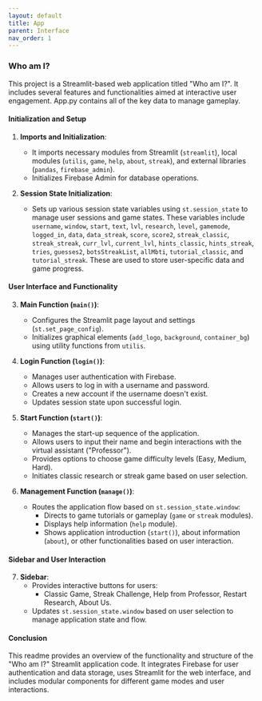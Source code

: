 ```yaml
---
layout: default
title: App
parent: Interface
nav_order: 1
---
```


### Who am I?

This project is a Streamlit-based web application titled "Who am I?". It includes several features and functionalities aimed at interactive user engagement. App.py contains all of the key data to manage gameplay.

#### Initialization and Setup

1. **Imports and Initialization**: 
   - It imports necessary modules from Streamlit (`streamlit`), local modules (`utilis`, `game`, `help`, `about`, `streak`), and external libraries (`pandas`, `firebase_admin`).
   - Initializes Firebase Admin for database operations.

2. **Session State Initialization**:
   - Sets up various session state variables using `st.session_state` to manage user sessions and game states. These variables include `username`, `window`, `start`, `text`, `lvl`, `research`, `level`, `gamemode`, `logged_in`, `data`, `data_streak`, `score`, `score2`, `streak_classic`, `streak_streak`, `curr_lvl`, `current_lvl`, `hints_classic`, `hints_streak`, `tries`, `guesses2`, `botsStreakList`, `allMbti`, `tutorial_classic`, and `tutorial_streak`. These are used to store user-specific data and game progress.

#### User Interface and Functionality

3. **Main Function (`main()`)**:
   - Configures the Streamlit page layout and settings (`st.set_page_config`).
   - Initializes graphical elements (`add_logo`, `background`, `container_bg`) using utility functions from `utilis`.

4. **Login Function (`login()`)**:
   - Manages user authentication with Firebase.
   - Allows users to log in with a username and password.
   - Creates a new account if the username doesn't exist.
   - Updates session state upon successful login.

5. **Start Function (`start()`)**:
   - Manages the start-up sequence of the application.
   - Allows users to input their name and begin interactions with the virtual assistant ("Professor").
   - Provides options to choose game difficulty levels (Easy, Medium, Hard).
   - Initiates classic research or streak game based on user selection.

6. **Management Function (`manage()`)**:
   - Routes the application flow based on `st.session_state.window`:
     - Directs to game tutorials or gameplay (`game` or `streak` modules).
     - Displays help information (`help` module).
     - Shows application introduction (`start()`), about information (`about`), or other functionalities based on user interaction.

#### Sidebar and User Interaction

7. **Sidebar**:
   - Provides interactive buttons for users:
     - Classic Game, Streak Challenge, Help from Professor, Restart Research, About Us.
   - Updates `st.session_state.window` based on user selection to manage application state and flow.

#### Conclusion

This readme provides an overview of the functionality and structure of the "Who am I?" Streamlit application code. It integrates Firebase for user authentication and data storage, uses Streamlit for the web interface, and includes modular components for different game modes and user interactions.

